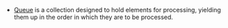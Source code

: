 
- [Queue](queues/README.md) is a collection designed to hold elements for processing, yielding them up in the order in which they are to be processed.